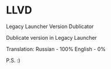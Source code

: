 # LLVD
Legacy Launcher Version Dublicator

Dublicate version in Legacy Launcher

Translation:
  Russian - 100%
  English - 0%

P.S. :)
